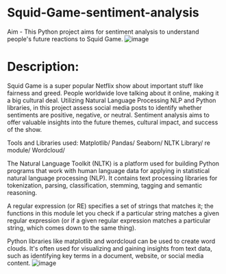 # Squid-Game-sentiment-analysis
Aim - This Python project aims for sentiment analysis to understand people's future reactions to Squid Game.
![image](https://github.com/K-Swati/Squid-Game-sentiment-analysis/assets/150483888/e10923da-12dd-4946-8a22-88ee5f7281ea)
# Description:
Squid Game is a super popular Netflix show about important stuff like fairness and greed. People worldwide love talking about it online, making it a big cultural deal. Utilizing Natural Language Processing NLP and Python libraries,  in this project assess social media posts to identify whether sentiments are positive, negative, or neutral. Sentiment analysis aims to offer valuable insights into the future themes, cultural impact, and success of the show.

Tools and Libraries used:
Matplotlib/
Pandas/
Seaborn/
NLTK Library/
re module/
Wordcloud/

The Natural Language Toolkit (NLTK) is a platform used for building Python programs that work with human language data for applying in statistical natural language processing (NLP). It contains text processing libraries for tokenization, parsing, classification, stemming, tagging and semantic reasoning.

A regular expression (or RE) specifies a set of strings that matches it; the functions in this module let you check if a particular string matches a given regular expression (or if a given regular expression matches a particular string, which comes down to the same thing).

Python libraries like matplotlib and wordcloud can be used to create word clouds. It's often used for visualizing and gaining insights from text data, such as identifying key terms in a document, website, or social media content.
![image](https://github.com/K-Swati/Squid-Game-sentiment-analysis/assets/150483888/da750ba1-fa2d-4d3e-a538-d80919d8b06c)
